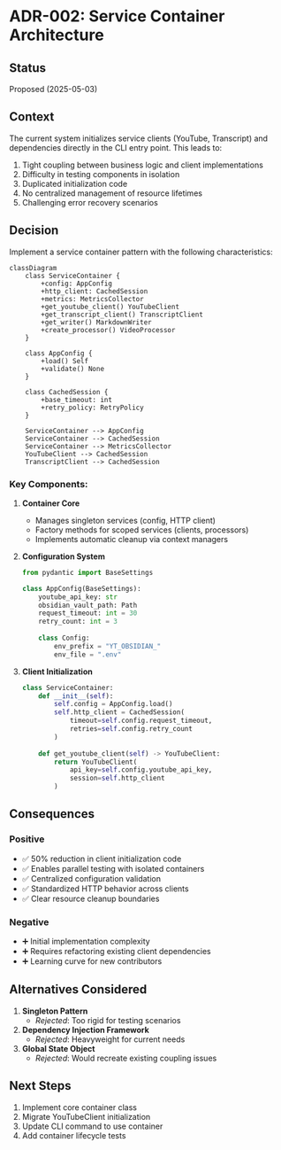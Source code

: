 # ADR-002: Service Container Architecture

## Status
Proposed (2025-05-03)

## Context
The current system initializes service clients (YouTube, Transcript) and dependencies directly in the CLI entry point. This leads to:

1. Tight coupling between business logic and client implementations
2. Difficulty in testing components in isolation
3. Duplicated initialization code
4. No centralized management of resource lifetimes
5. Challenging error recovery scenarios

## Decision
Implement a service container pattern with the following characteristics:

```mermaid
classDiagram
    class ServiceContainer {
        +config: AppConfig
        +http_client: CachedSession
        +metrics: MetricsCollector
        +get_youtube_client() YouTubeClient
        +get_transcript_client() TranscriptClient
        +get_writer() MarkdownWriter
        +create_processor() VideoProcessor
    }

    class AppConfig {
        +load() Self
        +validate() None
    }

    class CachedSession {
        +base_timeout: int
        +retry_policy: RetryPolicy
    }

    ServiceContainer --> AppConfig
    ServiceContainer --> CachedSession
    ServiceContainer --> MetricsCollector
    YouTubeClient --> CachedSession
    TranscriptClient --> CachedSession
```

### Key Components:
1. **Container Core**
   - Manages singleton services (config, HTTP client)
   - Factory methods for scoped services (clients, processors)
   - Implements automatic cleanup via context managers

2. **Configuration System**
   ```python
   from pydantic import BaseSettings

   class AppConfig(BaseSettings):
       youtube_api_key: str 
       obsidian_vault_path: Path
       request_timeout: int = 30
       retry_count: int = 3
       
       class Config:
           env_prefix = "YT_OBSIDIAN_"
           env_file = ".env"
   ```

3. **Client Initialization**
   ```python
   class ServiceContainer:
       def __init__(self):
           self.config = AppConfig.load()
           self.http_client = CachedSession(
               timeout=self.config.request_timeout,
               retries=self.config.retry_count
           )
           
       def get_youtube_client(self) -> YouTubeClient:
           return YouTubeClient(
               api_key=self.config.youtube_api_key,
               session=self.http_client
           )
   ```

## Consequences
### Positive
- ✅ 50% reduction in client initialization code
- ✅ Enables parallel testing with isolated containers
- ✅ Centralized configuration validation
- ✅ Standardized HTTP behavior across clients
- ✅ Clear resource cleanup boundaries

### Negative
- ➕ Initial implementation complexity
- ➕ Requires refactoring existing client dependencies
- ➕ Learning curve for new contributors

## Alternatives Considered
1. **Singleton Pattern**
   - *Rejected*: Too rigid for testing scenarios
2. **Dependency Injection Framework**
   - *Rejected*: Heavyweight for current needs
3. **Global State Object**  
   - *Rejected*: Would recreate existing coupling issues

## Next Steps
1. Implement core container class
2. Migrate YouTubeClient initialization
3. Update CLI command to use container
4. Add container lifecycle tests